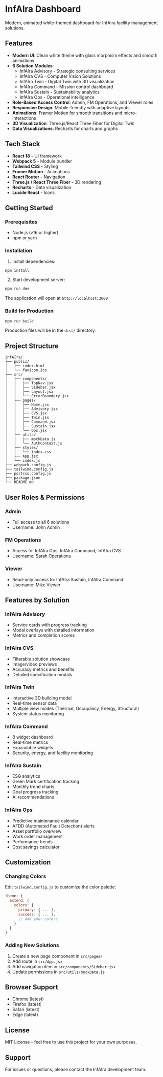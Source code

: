 # InfAIra Dashboard

Modern, animated white-themed dashboard for InfAIra facility management solutions.

## Features

- **Modern UI**: Clean white theme with glass morphism effects and smooth animations
- **6 Solution Modules**:
  - InfAIra Advisory - Strategic consulting services
  - InfAIra CVS - Computer Vision Solutions
  - InfAIra Twin - Digital Twin with 3D visualization
  - InfAIra Command - Mission control dashboard
  - InfAIra Sustain - Sustainability analytics
  - InfAIra Ops - Operational intelligence
- **Role-Based Access Control**: Admin, FM Operations, and Viewer roles
- **Responsive Design**: Mobile-friendly with adaptive layouts
- **Animations**: Framer Motion for smooth transitions and micro-interactions
- **3D Visualization**: Three.js/React Three Fiber for Digital Twin
- **Data Visualizations**: Recharts for charts and graphs

## Tech Stack

- **React 18** - UI framework
- **Webpack 5** - Module bundler
- **Tailwind CSS** - Styling
- **Framer Motion** - Animations
- **React Router** - Navigation
- **Three.js / React Three Fiber** - 3D rendering
- **Recharts** - Data visualization
- **Lucide React** - Icons

## Getting Started

### Prerequisites

- Node.js (v16 or higher)
- npm or yarn

### Installation

1. Install dependencies:
```bash
npm install
```

2. Start development server:
```bash
npm run dev
```

The application will open at `http://localhost:3000`

### Build for Production

```bash
npm run build
```

Production files will be in the `dist/` directory.

## Project Structure

```
infAIra/
├── public/
│   ├── index.html
│   └── favicon.ico
├── src/
│   ├── components/
│   │   ├── TopNav.jsx
│   │   ├── Sidebar.jsx
│   │   ├── Layout.jsx
│   │   └── ErrorBoundary.jsx
│   ├── pages/
│   │   ├── Home.jsx
│   │   ├── Advisory.jsx
│   │   ├── CVS.jsx
│   │   ├── Twin.jsx
│   │   ├── Command.jsx
│   │   ├── Sustain.jsx
│   │   └── Ops.jsx
│   ├── utils/
│   │   ├── mockData.js
│   │   └── AuthContext.js
│   ├── styles/
│   │   └── index.css
│   ├── App.jsx
│   └── index.js
├── webpack.config.js
├── tailwind.config.js
├── postcss.config.js
├── package.json
└── README.md
```

## User Roles & Permissions

### Admin
- Full access to all 6 solutions
- Username: John Admin

### FM Operations
- Access to: InfAIra Ops, InfAIra Command, InfAIra CVS
- Username: Sarah Operations

### Viewer
- Read-only access to: InfAIra Sustain, InfAIra Command
- Username: Mike Viewer

## Features by Solution

### InfAIra Advisory
- Service cards with progress tracking
- Modal overlays with detailed information
- Metrics and completion scores

### InfAIra CVS
- Filterable solution showcase
- Image/video previews
- Accuracy metrics and benefits
- Detailed specification modals

### InfAIra Twin
- Interactive 3D building model
- Real-time sensor data
- Multiple view modes (Thermal, Occupancy, Energy, Structural)
- System status monitoring

### InfAIra Command
- 8 widget dashboard
- Real-time metrics
- Expandable widgets
- Security, energy, and facility monitoring

### InfAIra Sustain
- ESG analytics
- Green Mark certification tracking
- Monthly trend charts
- Goal progress tracking
- AI recommendations

### InfAIra Ops
- Predictive maintenance calendar
- AFDD (Automated Fault Detection) alerts
- Asset portfolio overview
- Work order management
- Performance trends
- Cost savings calculator

## Customization

### Changing Colors

Edit `tailwind.config.js` to customize the color palette:

```js
theme: {
  extend: {
    colors: {
      primary: { ... },
      success: { ... },
      // Add your colors
    }
  }
}
```

### Adding New Solutions

1. Create a new page component in `src/pages/`
2. Add route in `src/App.jsx`
3. Add navigation item in `src/components/Sidebar.jsx`
4. Update permissions in `src/utils/mockData.js`

## Browser Support

- Chrome (latest)
- Firefox (latest)
- Safari (latest)
- Edge (latest)

## License

MIT License - feel free to use this project for your own purposes.

## Support

For issues or questions, please contact the InfAIra development team.
